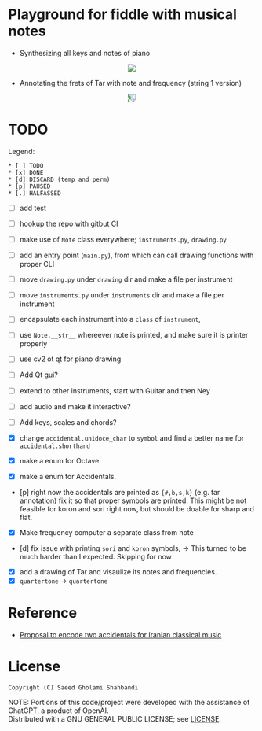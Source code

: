 # Playground for fiddle with musical notes

* Synthesizing all keys and notes of piano
<p align="center">
    <img src="https://github.com/saeedghsh/musical_notes/blob/master/images/pinao_keys_frquencies.png">
</p>

* Annotating the frets of Tar with note and frequency (string 1 version)
<p align="center">
    <img src="https://github.com/saeedghsh/musical_notes/blob/master/images/tar_small_1290x362_string1_annotated.jpg"  style="transform: rotate(90deg);">
</p>


# TODO
Legend:
```
* [ ] TODO
* [x] DONE
* [d] DISCARD (temp and perm)
* [p] PAUSED
* [.] HALFASSED

```
* [ ] add test
* [ ] hookup the repo with gitbut CI

* [ ] make use of `Note` class everywhere; `instruments.py`, `drawing.py`
* [ ] add an entry point (`main.py`), from which can call drawing functions with proper CLI
* [ ] move `drawing.py` under `drawing` dir and make a file per instrument
* [ ] move `instruments.py` under `instruments` dir and make a file per instrument
* [ ] encapsulate each instrument into a `class` of `instrument`,

* [ ] use `Note.__str__` whereever note is printed, and make sure it is printer properly
* [ ] use cv2 ot qt for piano drawing
* [ ] Add Qt gui?
* [ ] extend to other instruments, start with Guitar and then Ney
* [ ] add audio and make it interactive?
* [ ] Add keys, scales and chords?

* [x] change `accidental.unidoce_char` to `symbol` and find a better name for `accidental.shorthand`
* [x] make a enum for Octave.
* [x] make a enum for Accidentals.
* [p] right now the accidentals are printed as `{#,b,s,k}` (e.g. tar annotation) fix it so that proper symbols are printed.
      This might be not feasible for koron and sori right now, but should be doable for sharp and flat.
* [x] Make frequency computer a separate class from note
* [d] fix issue with printing `sori` and `koron` symbols,
        -> This turned to be much harder than I expected. Skipping for now        
* [x] add a drawing of Tar and visaulize its notes and frequencies.
* [x] `quartertone` -> `quartertone`

# Reference
* [Proposal to encode two accidentals for Iranian classical music](https://www.unicode.org/L2/L2020/20159-iran-music-symbols.pdf)

# License
```
Copyright (C) Saeed Gholami Shahbandi
```
 
NOTE: Portions of this code/project were developed with the assistance of ChatGPT, a product of OpenAI.  
Distributed with a GNU GENERAL PUBLIC LICENSE; see [LICENSE](https://github.com/saeedghsh/3D_models/blob/master/LICENSE).
